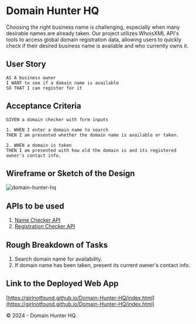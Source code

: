 # Domain Hunter HQ

Choosing the right business name is challenging, especially when many desirable names are already taken. Our project utilizes WhoisXML API's tools to access global domain registration data, allowing users to quickly check if their desired business name is available and who currently owns it.

## User Story

```
AS A business owner
I WANT to see if a domain name is available
SO THAT I can register for it
```

## Acceptance Criteria

```
GIVEN a domain checker with form inputs

1. WHEN I enter a domain name to search
THEN I am presented whether the domain name is available or taken.

2. WHEN a domain is taken
THEN I am presented with how old the domain is and its registered owner's contact info.
```

## Wireframe or Sketch of the Design

![domain-hunter-hq](https://github.com/girlnotfound/Domain-Hunter-HQ/assets/30459021/e73c0d67-ab9f-4970-a9d3-230d094c6432)


## APIs to be used

1. [Name Checker API](https://domain-availability.whoisxmlapi.com/api)
2. [Registration Checker API](https://whois.whoisxmlapi.com/)

## Rough Breakdown of Tasks

1. Search domain name for availability.
2. If domain name has been taken, present its current owner's contact info.

## Link to the Deployed Web App
[https://girlnotfound.github.io/Domain-Hunter-HQ/index.html](https://girlnotfound.github.io/Domain-Hunter-HQ/index.html)

&copy; 2024 - Domain Hunter HQ.
